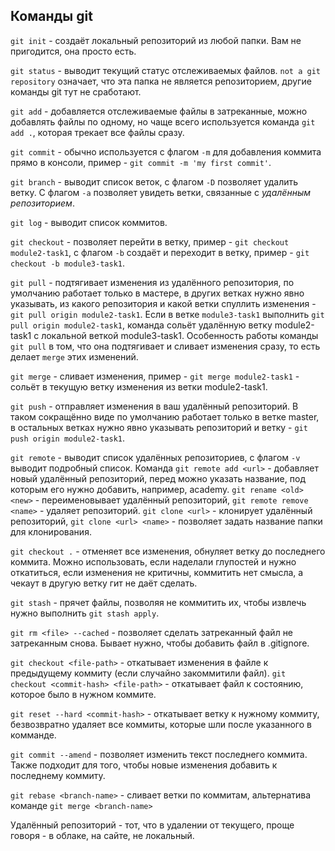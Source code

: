 ## Команды git

`git init` - создаёт локальный репозиторий из любой папки. Вам не пригодится, она просто есть.

`git status` - выводит текущий статус отслеживаемых файлов. `not a git repository` означает, что эта папка не является репозиторием, другие команды git тут не сработают.

`git add` - добавляется отслеживаемые файлы в затреканные, можно добавлять файлы по одному, но чаще всего используется команда `git add .`, которая трекает все файлы сразу.

`git commit` - обычно используется с флагом `-m` для добавления коммита прямо в консоли, пример - `git commit -m 'my first commit'`.

`git branch` - выводит список веток, с флагом `-D` позволяет удалить ветку. С флагом `-a` позволяет увидеть ветки, связанные с _удалённым репозиторием_.

`git log` - выводит список коммитов.

`git checkout` - позволяет перейти в ветку, пример - `git checkout module2-task1`, с флагом `-b` создаёт и переходит в ветку, пример - `git checkout -b module3-task1`.

`git pull` - подтягивает изменения из удалённого репозитория, по умолчанию работает только в мастере, в других ветках нужно явно указывать, из какого репозитория и какой ветки спуллить изменения - `git pull origin module2-task1`. Если в ветке `module3-task1` выполнить `git pull origin module2-task1`, команда сольёт удалённую ветку module2-task1 с локальной веткой module3-task1. Особенность работы команды `git pull` в том, что она подтягивает и сливает изменения сразу, то есть делает `merge` этих изменений.

`git merge` - сливает изменения, пример - `git merge module2-task1` - сольёт в текущую ветку изменения из ветки module2-task1.

`git push` - отправляет изменения в ваш удалённый репозиторий. В таком сокращённо виде по умолчанию работает только в ветке master, в остальных ветках нужно явно указывать репозиторий и ветку - `git push origin module2-task1`.

`git remote` - выводит список удалённых репозиториев, с флагом `-v` выводит подробный список. Команда `git remote add <url>` - добавляет новый удалённый репозиторий, перед <url> можно указать название, под которым его нужно добавить, например, academy. `git rename <old> <new>` - переименовывает удалённый репозиторий, `git remote remove <name>` - удаляет репозиторий.
`git clone <url>` - клонирует удалённый репозиторий, `git clone <url> <name>` - позволяет задать название папки для клонирования.

`git checkout .` - отменяет все изменения, обнуляет ветку до последнего коммита. Можно использовать, если наделали глупостей и нужно откатиться, если изменения не критичны, коммитить нет смысла, а чекаут в другую ветку гит не даёт сделать.

`git stash` - прячет файлы, позволяя не коммитить их, чтобы извлечь нужно выполнить `git stash apply`.

`git rm <file> --cached` - позволяет сделать затреканный файл не затреканным снова. Бывает нужно, чтобы добавить файл в .gitignore.

`git checkout <file-path>` - откатывает изменения в файле к предыдущему коммиту (если случайно закоммитили файл). `git checkout <commit-hash> <file-path>` - откатывает файл к состоянию, которое было в нужном коммите.

`git reset --hard <commit-hash>` - откатывает ветку к нужному коммиту, безвозвратно удаляет все коммиты, которые шли после указанного в комманде.

`git commit --amend` - позволяет изменить текст последнего коммита. Также подходит для того, чтобы новые изменения добавить к последнему коммиту.

`git rebase <branch-name>` - сливает ветки по коммитам, альтернатива команде `git merge <branch-name>`

Удалённый репозиторий - тот, что в удалении от текущего, проще говоря - в облаке, на сайте, не локальный.
